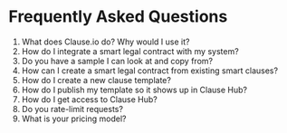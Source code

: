 # Frequently Asked Questions

1. What does Clause.io do? Why would I use it?
2. How do I integrate a smart legal contract with my system?
3. Do you have a sample I can look at and copy from?
4. How can I create a smart legal contract from existing smart clauses?
5. How do I create a new clause template?
6. How do I publish my template so it shows up in Clause Hub?
7. How do I get access to Clause Hub?
8. Do you rate-limit requests?
9. What is your pricing model?
